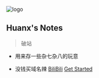 <!-- _coverpage.md -->

![logo](https://ae01.alicdn.com/kf/He7baf644471040c89a0262504d56b7293.png)

## Huanx's Notes
> 破站

- 用来存一些杂七杂八的玩意

- 没钱买域名辣
[BiliBili](https://space.bilibili.com/503842971)
[Get Started](./)